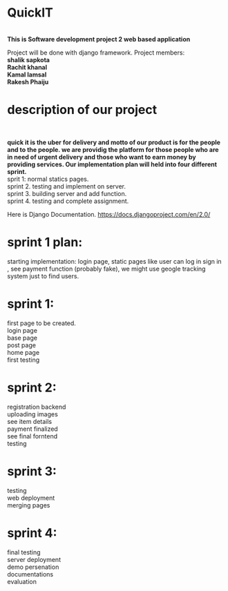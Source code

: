 <h1>QuickIT</h1></br>
<strong>This is Software development project 2 web based application</strong>

Project will be done with django framework.
Project members:</br>
<strong>shalik sapkota</strong></br>
<strong>Rachit khanal</strong></br>
<strong>Kamal lamsal</strong></br>
<strong>Rakesh Phaiju</strong></br>

<h1>description of our project</h1></br>

<b>quick it is the uber for delivery and motto of our product is for the people and to the people. we are providig the platform for those people who are in need of urgent delivery and those who want to earn money by providing services.
Our implementation plan will held into four different sprint.</b></br>
sprit 1: normal statics pages.</br>
sprint 2. testing and implement on server.</br>
sprint 3. building server and add function.</br>
sprint 4. testing and complete assignment.</br>


Here is Django Documentation.
https://docs.djangoproject.com/en/2.0/

<h1>sprint 1 plan:</h1>
starting implementation: login page, static pages like user can log in sign in , see payment function (probably fake), we might use geogle tracking system just to find users.

 
<h1>sprint 1: </h1>
          first page to be created.</br>
          login page</br>
          base page</br>
          post page</br>
          home page</br>
          first testing</br>
          
 <h1>sprint 2: </h2>
  registration backend</br>
  uploading images</br>
  see item details</br>
  payment finalized</br>
  see final forntend</br>
  testing
  </hr>
  
  <h1> sprint 3: </h2>
  testing</br>
  web deployment</br>
  merging pages</br>
  </hr>
  
  <h1> sprint 4:</h1>
  final testing</br>
  server deployment</br>
  demo persenation</br>
  documentations</br>
  evaluation</br>
  
          
          
